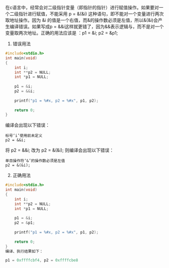 在c语言中，经常会对二级指针变量（即指针的指针）进行赋值操作。如果要对一个二级指针进行赋值，不能采用 p = &(&i) 这种语句，即不能对一个变量进行两次取地址操作。因为 &i 的值是一个右值，而&的操作数必须是左值，所以&(&i)会产生编译错误。如果写成p = &&i这样就更错了，因为&&表示逻辑与，而不是对一个变量取两次地址。正确的用法应该是 ：p1 = &i; p2 = &p1;

 

1. 错误用法
```c
#include<stdio.h>
int main(void)
{
    int i;
    int **p2 = NULL;
    int *p1 = NULL;
 
    p1 = &i;
    p2 = &&i;
 
    printf("p1 = %#x, p2 = %#x", p1, p2);
 
    return 0;
}
```
编译会出现以下错误：

```
标号‘i’使用前未定义
p2 = &&i;
```

将 p2 = &&i; 改为 p2 = &(&i); 则编译会出现以下错误：

```
单目操作符‘&’的操作数必须是左值
p2 = &(&i);
```

2. 正确用法
```c
#include<stdio.h>
int main(void)
{
    int i;
    int **p2 = NULL;
    int *p1 = NULL;
 
    p1 = &i;
    p2 = &p1;
 
    printf("p1 = %#x, p2 = %#x", p1, p2);
 
    return 0;
}
编译、执行结果如下：

p1 = 0xffffcbf4, p2 = 0xffffcbe8
```
